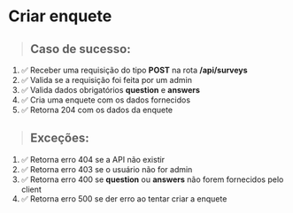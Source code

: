 # Criar enquete

> ## Caso de sucesso:
1. ✅ Receber uma requisição do tipo **POST** na rota **/api/surveys**
2. ✅ Valida se a requisição foi feita por um admin
3. ✅ Valida dados obrigatórios **question** e **answers**
4. ✅ Cria uma enquete com os dados fornecidos
5. ✅ Retorna 204 com os dados da enquete

> ## Exceções:
1. ✅ Retorna erro 404 se a API não existir
2. ✅ Retorna erro 403 se o usuário não for admin
3. ✅ Retorna erro 400 se **question** ou **answers** não forem fornecidos pelo client
3. ✅ Retorna erro 500 se der erro ao tentar criar a enquete
